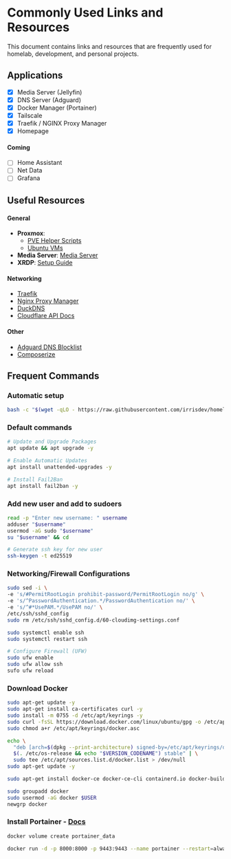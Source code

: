 # Commonly Used Links and Resources

This document contains links and resources that are frequently used for homelab, development, and personal projects.

## Applications
- [x] Media Server (Jellyfin) 
- [x] DNS Server (Adguard)
- [x] Docker Manager (Portainer)
- [x] Tailscale
- [x] Traefik / NGINX Proxy Manager
- [x] Homepage

#### Coming
- [ ] Home Assistant
- [ ] Net Data
- [ ] Grafana

## Useful Resources

#### General
- **Proxmox**: 
  - [PVE Helper Scripts](https://community-scripts.github.io/ProxmoxVE/scripts)
  - [Ubuntu VMs](https://github.com/tteck/Proxmox/discussions/2072)
- **Media Server**: [Media Server](/media/README.md)
- **XRDP**: [Setup Guide](/docs/xrdp.md)


#### Networking
- [Traefik](https://doc.traefik.io/traefik/)
- [Nginx Proxy Manager](https://nginxproxymanager.com/setup/)
- [DuckDNS](https://www.duckdns.org/)
- [Cloudflare API Docs](https://developers.cloudflare.com/api/resources/dns/subresources/settings/)

#### Other
- [Adguard DNS Blocklist](https://github.com/hagezi/dns-blocklists)
- [Composerize](https://www.composerize.com/)

## Frequent Commands

### Automatic setup
```bash
bash -c "$(wget -qLO - https://raw.githubusercontent.com/irrisdev/homelab/refs/heads/main/setup.sh)"
```

### Default commands

```bash
# Update and Upgrade Packages
apt update && apt upgrade -y

# Enable Automatic Updates
apt install unattended-upgrades -y

# Install Fail2Ban
apt install fail2ban -y
```

### Add new user and add to sudoers
```bash
read -p "Enter new username: " username
adduser "$username"
usermod -aG sudo "$username"
su "$username" && cd

# Generate ssh key for new user
ssh-keygen -t ed25519
```

### Networking/Firewall Configurations
```bash
sudo sed -i \
-e 's/#PermitRootLogin prohibit-password/PermitRootLogin no/g' \
-e 's/^PasswordAuthentication.*/PasswordAuthentication no/' \
-e 's/^#*UsePAM.*/UsePAM no/' \
/etc/ssh/sshd_config
sudo rm /etc/ssh/sshd_config.d/60-cloudimg-settings.conf

sudo systemctl enable ssh
sudo systemctl restart ssh

# Configure Firewall (UFW)
sudo ufw enable
sudo ufw allow ssh
sufo ufw reload
```

### Download Docker
```bash
sudo apt-get update -y
sudo apt-get install ca-certificates curl -y
sudo install -m 0755 -d /etc/apt/keyrings -y
sudo curl -fsSL https://download.docker.com/linux/ubuntu/gpg -o /etc/apt/keyrings/docker.asc
sudo chmod a+r /etc/apt/keyrings/docker.asc

echo \
  "deb [arch=$(dpkg --print-architecture) signed-by=/etc/apt/keyrings/docker.asc] https://download.docker.com/linux/ubuntu \
  $(. /etc/os-release && echo "$VERSION_CODENAME") stable" | \
  sudo tee /etc/apt/sources.list.d/docker.list > /dev/null
sudo apt-get update -y

sudo apt-get install docker-ce docker-ce-cli containerd.io docker-buildx-plugin docker-compose-plugin -y

sudo groupadd docker
sudo usermod -aG docker $USER
newgrp docker
```
### Install Portainer - [Docs](https://docs.portainer.io/start/install-ce/server/docker/linux)
```bash
docker volume create portainer_data

docker run -d -p 8000:8000 -p 9443:9443 --name portainer --restart=always -v /var/run/docker.sock:/var/run/docker.sock -v portainer_data:/data portainer/portainer-ce:2.21.5
```
